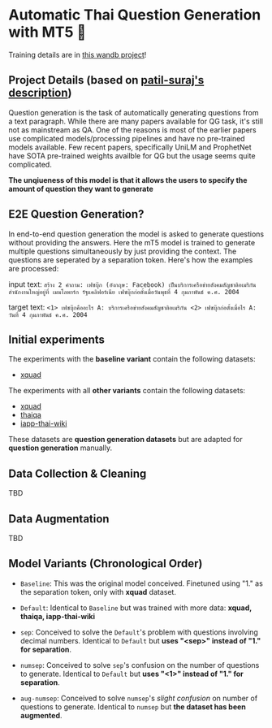 # Automatic Thai Question Generation with MT5  🤗
Training details are in [this wandb project](https://wandb.ai/parinzee/mT5-thai-multiple-e2e-qg?workspace=user-parinzee)!

## Project Details (based on [patil-suraj's description](https://github.com/patil-suraj/question_generation/blob/master/README.md#project-details))
Question generation is the task of automatically generating questions from a text paragraph. While there are many papers available for QG task, it's still not as mainstream as QA. One of the reasons is most of the earlier papers use complicated models/processing pipelines and have no pre-trained models available. Few recent papers, specifically UniLM and ProphetNet have SOTA pre-trained weights availble for QG but the usage seems quite complicated.

**The unqiueness of this model is that it allows the users to specify the amount of question they want to generate**

## E2E Question Generation?
In end-to-end question generation the model is asked to generate questions without providing the answers. Here the mT5 model is trained to generate multiple questions simultaneously by just providing the context. The questions are seperated by a separation token. Here's how the examples are processed:

input text: `สร้าง 2 คำถาม: เฟซบุ๊ก (อังกฤษ: Facebook) เป็นบริการเครือข่ายสังคมสัญชาติอเมริกัน สำนักงานใหญ่อยู่ที่ เมนโลพาร์ก รัฐแคลิฟอร์เนีย เฟซบุ๊กก่อตั้งเมื่อวันพุธที่ 4 กุมภาพันธ์ ค.ศ. 2004`

target text: `<1> เฟซบุ๊กคืออะไร A: บริการเครือข่ายสังคมสัญชาติอเมริกัน <2> เฟซบุ๊กก่อตั้งเมื่อไร A: วันที่ 4 กุมภาพันธ์ ค.ศ. 2004`

## Initial experiments
The experiments with the **baseline variant** contain the following datasets:
* [xquad](https://github.com/deepmind/xquad)

The experiments with all **other variants** contain the following datasets:
* [xquad](https://github.com/deepmind/xquad)
* [thaiqa](https://huggingface.co/datasets/thaiqa_squad)
* [iapp-thai-wiki](https://github.com/iapp-technology/iapp-wiki-qa-dataset)

These datasets are **question generation datasets** but are adapted for **question generation** manually.

## Data Collection & Cleaning
TBD

## Data Augmentation
TBD

## Model Variants (Chronological Order)
* `Baseline`: This was the original model conceived. Finetuned using "1." as the separation token, only with **xquad** dataset.

* `Default`: Identical to `Baseline` but was trained with more data: **xquad, thaiqa, iapp-thai-wiki**

* `sep`: Conceived to solve the `Default`'s problem with questions involving decimal numbers. Identical to `Default` but **uses "\<sep>" instead of "1." for separation**.

* `numsep`: Conceived to solve `sep`'s confusion on the number of questions to generate. Identical to `Default` but **uses "<1>" instead of "1." for separation**.

* `aug-numsep`: Conceived to solve `numsep`'s *slight confusion* on number of questions to generate. Identical to `numsep` but **the dataset has been augmented**.
